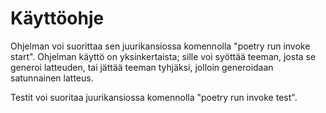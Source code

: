 # Käyttöohje

Ohjelman voi suorittaa sen juurikansiossa komennolla "poetry run invoke start". Ohjelman käyttö on yksinkertaista; sille voi syöttää teeman, josta se generoi latteuden, tai jättää teeman tyhjäksi, jolloin generoidaan satunnainen latteus.

Testit voi suoritaa juurikansiossa komennolla "poetry run invoke test".